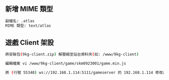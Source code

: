 ## 新增 MIME 類型

```bash
副檔名: .atlas
MIME 類型: text/atlas
```

## 遊戲 Client 架設

```bash
將安裝包(9kg-client.zip) 解壓縮至站台資料夾(如: /www/9kg-client)
```

```bash
編輯檔案 vi /www/9kg-client/game/skm0923001/game.min.js

將 (行號 55348) ws://192.168.1.114:5111/gameserver 的 192.168.1.114 修改為站台域名
```
